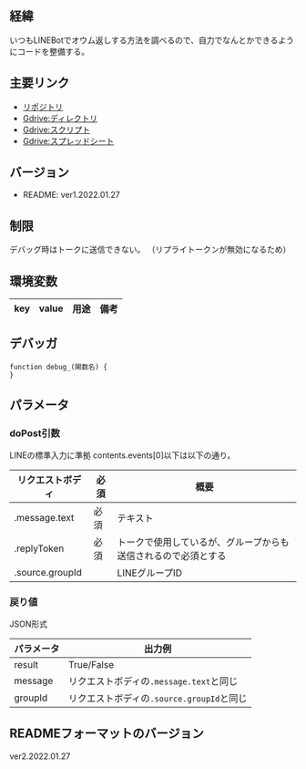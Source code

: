 ## 経緯
いつもLINEBotでオウム返しする方法を調べるので、自力でなんとかできるようにコードを整備する。

## 主要リンク
- [リポジトリ](https://github.com/shimajima-eiji/--GAS_v5_LineDebug)
- [Gdrive:ディレクトリ](https://drive.google.com/drive/my-drive)
- [Gdrive:スクリプト](https://script.google.com/home)
- [Gdrive:スプレッドシート](https://docs.google.com/spreadsheets)

## バージョン
- README: ver1.2022.01.27

## 制限
デバッグ時はトークに送信できない。
（リプライトークンが無効になるため）

## 環境変数
|key|value|用途|備考|
|---|---|---|---|

## デバッガ
```
function debug_(関数名) {
}
```

## パラメータ
### doPost引数
LINEの標準入力に準拠
contents.events[0]以下は以下の通り。

|リクエストボディ|必須|概要|
|---|---|---|
|.message.text|必須|テキスト|
|.replyToken|必須|トークで使用しているが、グループからも送信されるので必須とする|
|.source.groupId||LINEグループID|

### 戻り値
JSON形式

|パラメータ|出力例|
|---|---|
|result|True/False|
|message|リクエストボディの`.message.text`と同じ|
|groupId|リクエストボディの`.source.groupId`と同じ|

## READMEフォーマットのバージョン
ver2.2022.01.27
